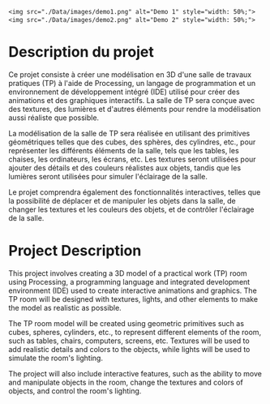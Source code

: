 
    <img src="./Data/images/demo1.png" alt="Demo 1" style="width: 50%;">
    <img src="./Data/images/demo2.png" alt="Demo 2" style="width: 50%;">


# Description du projet

Ce projet consiste à créer une modélisation en 3D d'une salle de travaux pratiques (TP) à l'aide de Processing, un langage de programmation et un environnement de développement intégré (IDE) utilisé pour créer des animations et des graphiques interactifs. La salle de TP sera conçue avec des textures, des lumières et d'autres éléments pour rendre la modélisation aussi réaliste que possible.

La modélisation de la salle de TP sera réalisée en utilisant des primitives géométriques telles que des cubes, des sphères, des cylindres, etc., pour représenter les différents éléments de la salle, tels que les tables, les chaises, les ordinateurs, les écrans, etc. Les textures seront utilisées pour ajouter des détails et des couleurs réalistes aux objets, tandis que les lumières seront utilisées pour simuler l'éclairage de la salle.

Le projet comprendra également des fonctionnalités interactives, telles que la possibilité de déplacer et de manipuler les objets dans la salle, de changer les textures et les couleurs des objets, et de contrôler l'éclairage de la salle.


# Project Description

This project involves creating a 3D model of a practical work (TP) room using Processing, a programming language and integrated development environment (IDE) used to create interactive animations and graphics. The TP room will be designed with textures, lights, and other elements to make the model as realistic as possible.

The TP room model will be created using geometric primitives such as cubes, spheres, cylinders, etc., to represent different elements of the room, such as tables, chairs, computers, screens, etc. Textures will be used to add realistic details and colors to the objects, while lights will be used to simulate the room's lighting.

The project will also include interactive features, such as the ability to move and manipulate objects in the room, change the textures and colors of objects, and control the room's lighting.
